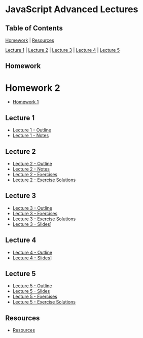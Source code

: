 # JavaScript Advanced Lectures

## Table of Contents

[Homework](#homework) | [Resources](#resources)

[Lecture 1](#lecture-1) | [Lecture 2](#lecture-2) | [Lecture 3](#lecture-3) | [Lecture 4](#lecture-4) | [Lecture 5](#lecture-5)

## Homework

# Homework 2

- [Homework 1](#homework01.md)

## Lecture 1

- [Lecture 1 - Outline](lecture01-outline.md)
- [Lecture 1 - Notes](lecture01-notes.md)

## Lecture 2

- [Lecture 2 - Outline](lecture02-outline.md)
- [Lecture 2 - Notes](lecture02-notes.md)
- [Lecture 2 - Exercises](lecture02-exercises.md)
- [Lecture 2 - Exercise Solutions](lecture02-exercise-solutions.md)

## Lecture 3

- [Lecture 3 - Outline](lecture03-outline.md)
- [Lecture 3 - Exercises](lecture03-exercises.md)
- [Lecture 3 - Exercise Solutions](lecture03-exercise-solutions.md)
- [Lecture 3 - Slides](lecture03-slides.pdf)]

## Lecture 4

- [Lecture 4 - Outline](lecture04-outline.md)
- [Lecture 4 - Slides](lecture04-slides.pdf)]

## Lecture 5

- [Lecture 5 - Outline](lecture05-notes.md)
- [Lecture 5 - Slides](lecture05-slides.pdf)
- [Lecture 5 - Exercises](lecture05-exercises.md)
- [Lecture 5 - Exercise Solutions](lecture05-exercise-solutions.md)
## Resources

- [Resources](resources.md)
